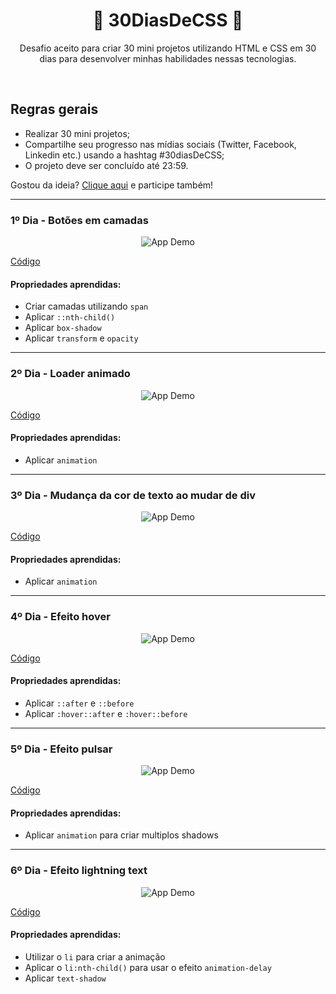 <h1 align="center"> 🚀 30DiasDeCSS 🚀 </h1>

<p align="center"> Desafio aceito para criar 30 mini projetos utilizando HTML e CSS em 30 dias para desenvolver minhas habilidades nessas tecnologias. </p></br>

<h2> Regras gerais </h2>

- Realizar 30 mini projetos;
- Compartilhe seu progresso nas mídias sociais (Twitter, Facebook, Linkedin etc.) usando a hashtag #30diasDeCSS;
- O projeto deve ser concluído até 23:59.

Gostou da ideia? [Clique aqui](https://github.com/MilenaCarecho/30diasDeCSS/issues/1) e participe também!

---

<h3>1º Dia - Botões em camadas</h3>
<p align="center">
<img alt="App Demo" src="https://res.cloudinary.com/dl8ykwsem/image/upload/v1600196297/day1_xjatpk.gif">
</p>

[Código](https://github.com/LuzianeFreitas/30DiasDeCSS/tree/master/Desafios/Dia%201)

<h4>Propriedades aprendidas:</h4>

- Criar camadas utilizando ``` span ```
- Aplicar ```::nth-child()```
- Aplicar ```box-shadow```
- Aplicar ```transform``` e ```opacity```

---

<h3>2º Dia - Loader animado</h3>
<p align="center">
<img alt="App Demo" src="https://res.cloudinary.com/dl8ykwsem/image/upload/v1600361166/loaderanimation_pjusoe.gif">
</p>

[Código](https://github.com/LuzianeFreitas/30DiasDeCSS/tree/master/Desafios/Dia%202)

<h4>Propriedades aprendidas:</h4>

- Aplicar ```animation```

---

<h3>3º Dia - Mudança da cor de texto ao mudar de div</h3>
<p align="center">
<img alt="App Demo" src="https://res.cloudinary.com/dl8ykwsem/image/upload/v1600702837/mudancacordetexto_c9tjhs.gif">
</p>

[Código](https://github.com/LuzianeFreitas/30DiasDeCSS/tree/master/Desafios/Dia%203)

<h4>Propriedades aprendidas:</h4>

- Aplicar ```animation```

---

<h3>4º Dia - Efeito hover</h3>
<p align="center">
<img alt="App Demo" src="https://res.cloudinary.com/dl8ykwsem/image/upload/v1600705794/efeitohover_numajg.gif">
</p>

[Código](https://github.com/LuzianeFreitas/30DiasDeCSS/tree/master/Desafios/Dia%204)

<h4>Propriedades aprendidas:</h4>

- Aplicar ```::after``` e ```::before```
- Aplicar ```:hover::after``` e ```:hover::before```

---

<h3>5º Dia - Efeito pulsar</h3>
<p align="center">
<img alt="App Demo" src="https://res.cloudinary.com/dl8ykwsem/image/upload/v1600873069/efeitopulsar_vhemuc.gif">
</p>

[Código](https://github.com/LuzianeFreitas/30DiasDeCSS/tree/master/Desafios/Dia%205)

<h4>Propriedades aprendidas:</h4>

- Aplicar ```animation``` para criar multiplos shadows

---

<h3>6º Dia - Efeito lightning text</h3>
<p align="center">
<img alt="App Demo" src="https://res.cloudinary.com/dl8ykwsem/image/upload/v1600880278/efeito-lightning-text_flascn.gif">
</p>

[Código](https://github.com/LuzianeFreitas/30DiasDeCSS/tree/master/Desafios/Dia%206)

<h4>Propriedades aprendidas:</h4>

- Utilizar o ```li``` para criar a animação
- Aplicar o ```li:nth-child()``` para usar o efeito ```animation-delay``` 
- Aplicar ```text-shadow```

